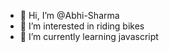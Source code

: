 - 👋 Hi, I’m @Abhi-Sharma
- 👀 I’m interested in riding bikes
- 🌱 I’m currently learning javascript

<!---
Abhi-Sharma/Abhi-Sharma is a ✨ special ✨ repository because its `README.md` (this file) appears on your GitHub profile.
You can click the Preview link to take a look at your changes.
--->
